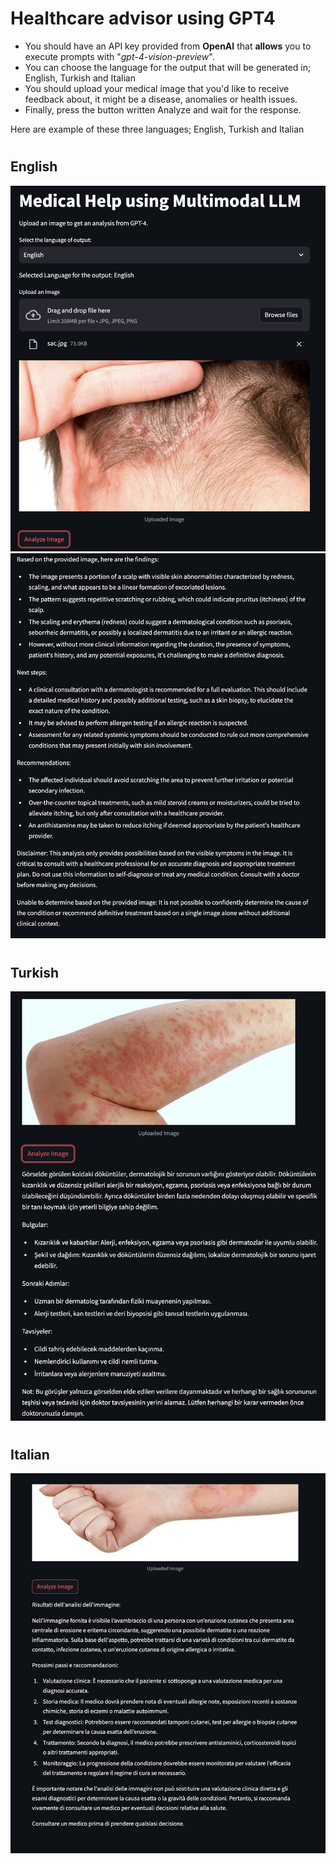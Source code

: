 # Healthcare advisor using GPT4

- You should have an API key provided from **OpenAI** that **allows** you to execute prompts with "_gpt-4-vision-preview_".
- You can choose the language for the output that will be generated in; English, Turkish and Italian
- You should upload your medical image that you'd like to receive feedback about, it might be a disease, anomalies or health issues.
- Finally, press the button written Analyze and wait for the response.

Here are example of these three languages; English, Turkish and Italian

#

## English

![ENG-1](https://github.com/enesbasbug/healthcare_advisor_using_images_and_gpt4/blob/master/images/e1.png)
![ENG-2](https://github.com/enesbasbug/healthcare_advisor_using_images_and_gpt4/blob/master/images/e2.png)

#

## Turkish

![TUR-2](https://github.com/enesbasbug/healthcare_advisor_using_images_and_gpt4/blob/master/images/t2.png)

#

## Italian

![ITA-2](https://github.com/enesbasbug/healthcare_advisor_using_images_and_gpt4/blob/master/images/i2.png)

#
